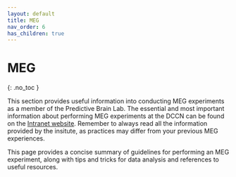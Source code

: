 ```yaml
---
layout: default
title: MEG
nav_order: 6
has_children: true
---
```


# MEG 
{: .no_toc }

This section provides useful information into conducting MEG experiments as a member of the Predictive Brain Lab. The essential and most important information about performing MEG experiments at the DCCN can be found on the [Intranet website](https://intranet.donders.ru.nl/index.php?id=meg-lab). Remember to always read all the information provided by the insitute, as practices may differ from your previous MEG experiences.

This page provides a concise summary of guidelines for performing an MEG experiment, along with tips and tricks for data analysis and references to useful resources.
